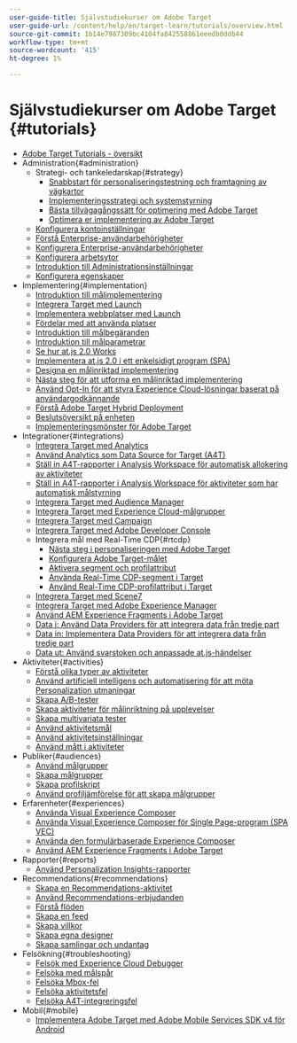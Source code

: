 ```yaml
---
user-guide-title: Självstudiekurser om Adobe Target
user-guide-url: /content/help/en/target-learn/tutorials/overview.html
source-git-commit: 1b14e7987309bc4104fa842558861eeedb0ddb44
workflow-type: tm+mt
source-wordcount: '415'
ht-degree: 1%

---
```



# Självstudiekurser om Adobe Target {#tutorials}

+ [Adobe Target Tutorials - översikt](../overview.md)
+ Administration{#administration}
   + Strategi- och tankeledarskap{#strategy}
      + [Snabbstart för personaliseringstestning och framtagning av vägkartor](../strategy/create-personalization-roadmap-testing-plan.md)
      + [Implementeringsstrategi och systemstyrning](../dev101/1-1-implementation-strategy-sys-governance.md)
      + [Bästa tillvägagångssätt för optimering med Adobe Target](../strategy/target-best-practices-for-optimization.md)
      + [Optimera er implementering av Adobe Target](../strategy/optimize-your-target-implementation.md)
   + [Konfigurera kontoinställningar](../administration/set-up-account-preferences.md)
   + [Förstå Enterprise-användarbehörigheter](../administration/understanding-enterprise-user-permissions.md)
   + [Konfigurera Enterprise-användarbehörigheter](../dev101/1-2-configure-ent-user-permissions.md)
   + [Konfigurera arbetsytor](../administration/set-up-workspaces.md)
   + [Introduktion till Administrationsinställningar](../dev101/1-3-intro-to-admin-setup.md)
   + [Konfigurera egenskaper](../administration/set-up-properties.md)
+ Implementering{#implementation}
   + [Introduktion till målimplementering](../dev101/2-1-intro-to-target-implementation.md)
   + [Integrera Target med Launch](../dev101/3-1-target-launch.md)
   + [Implementera webbplatser med Launch](https://experienceleague.adobe.com/docs/launch-learn/implementing-in-websites-with-launch/index.html?lang=sv-SE)
   + [Fördelar med att använda platser](../dev101/2-2-benefits-of-locations.md)
   + [Introduktion till målbegäranden](../dev101/2-3-intro-to-target-requests.md)
   + [Introduktion till målparametrar](../dev101/2-4-intro-to-target-params.md)
   + [Se hur at.js 2.0 Works](../implementation/understanding-how-atjs-20-works.md)
   + [Implementera at.js 2.0 i ett enkelsidigt program (SPA)](../implementation/implement-atjs-20-in-a-single-page-application.md)
   + [Designa en målinriktad implementering](../dev101/2-5-design-target-implementation.md)
   + [Nästa steg för att utforma en målinriktad implementering](../dev101/2-6-next-steps-design-target-implementation.md)
   + [Använd Opt-In för att styra Experience Cloud-lösningar baserat på användargodkännande](https://experienceleague.adobe.com/docs/id-service/using/implementation/opt-in-service/use-opt-in-to-control-experience-cloud-activities-based-on-user-consent.html?lang=sv-SE)
   + [Förstå Adobe Target Hybrid Deployment](../implementation/hybrid-deployment.md)
   + [Beslutsöversikt på enheten](../implementation/on-device-decisioning-overview.md)
   + [Implementeringsmönster för Adobe Target](../implementation/implementation-patterns-for-adobe-target.md)
+ Integrationer{#integrations}
   + [Integrera Target med Analytics](../dev101/3-2-target-analytics.md)
   + [Använd Analytics som Data Source for Target (A4T)](../integrations/use-analytics-as-a-data-source-a4t.md)
   + [Ställ in A4T-rapporter i Analysis Workspace för automatisk allokering av aktiviteter](../integrations/set-up-a4t-reports-in-analysis-workspace-for-auto-allocate-activities.md)
   + [Ställ in A4T-rapporter i Analysis Workspace för aktiviteter som har automatisk målstyrning](../integrations/set-up-a4t-reports-in-analysis-workspace-for-auto-target-activities.md)
   + [Integrera Target med Audience Manager](../dev101/3-3-target-dmp.md)
   + [Integrera Target med Experience Cloud-målgrupper](../dev101/3-4-target-exc-audiences.md)
   + [Integrera Target med Campaign](../dev101/3-6-target-campaign.md)
   + [Integrera Target med Adobe Developer Console](../dev101/3-7-target-io.md)
   + Integrera mål med Real-Time CDP{#rtcdp}
      + [Nästa steg i personaliseringen med Adobe Target](../integrations/rtcdp/next-hit-personalization.md)
      + [Konfigurera Adobe Target-målet](../integrations/rtcdp/configure-the-target-destination.md)
      + [Aktivera segment och profilattribut](../integrations/rtcdp/activate-segments-and-profile-attributes.md)
      + [Använda Real-Time CDP-segment i Target](../integrations/rtcdp/use-rtcdp-segments-in-target.md)
      + [Använd Real-Time CDP-profilattribut i Target](../integrations/rtcdp/use-rtcdp-profile-attributes-in-target.md)
   + [Integrera Target med Scene7](../dev101/3-8-target-scene7.md)
   + [Integrera Target med Adobe Experience Manager](../dev101/3-5-target-aem.md)
   + [Använd AEM Experience Fragments i Adobe Target](https://helpx.adobe.com/experience-manager/kt/sites/using/experience-fragment-target-offer-feature-video-use.html)
   + [Data i: Använd Data Providers för att integrera data från tredje part](../integrations/use-data-providers-to-integrate-third-party-data.md)
   + [Data in: Implementera Data Providers för att integrera data från tredje part](../integrations/implement-data-providers-to-integrate-third-party-data.md)
   + [Data ut: Använd svarstoken och anpassade at.js-händelser](../integrations/use-response-tokens-and-atjs-custom-events.md)
+ Aktiviteter{#activities}
   + [Förstå olika typer av aktiviteter](../activities/understanding-the-types-of-activities.md)
   + [Använd artificiell intelligens och automatisering för att möta Personalization utmaningar](../activities/use-the-artificial-intelligence-and-automation-capabilities-to-meet-the-challenges-of-personalization.md)
   + [Skapa A/B-tester](../activities/create-ab-tests.md)
   + [Skapa aktiviteter för målinriktning på upplevelser](../activities/create-experience-targeting-activities.md)
   + [Skapa multivariata tester](../activities/create-multivariate-tests.md)
   + [Använd aktivitetsmål](../activities/use-activity-targeting.md)
   + [Använd aktivitetsinställningar](../activities/use-activity-settings.md)
   + [Använd mått i aktiviteter](../activities/use-metrics-in-activities.md)
+ Publiker{#audiences}
   + [Använd målgrupper](../audiences/use-audiences.md)
   + [Skapa målgrupper](../audiences/create-audiences.md)
   + [Skapa profilskript](../audiences/create-profile-scripts.md)
   + [Använd profiljämförelse för att skapa målgrupper](../audiences/use-profile-comparison-to-build-audiences.md)
+ Erfarenheter{#experiences}
   + [Använda Visual Experience Composer](../experiences/use-the-visual-experience-composer.md)
   + [Använda Visual Experience Composer för Single Page-program (SPA VEC)](../experiences/use-the-visual-experience-composer-for-single-page-applications.md)
   + [Använda den formulärbaserade Experience Composer](../experiences/use-the-form-based-experience-composer.md)
   + [Använd AEM Experience Fragments i Adobe Target](https://helpx.adobe.com/experience-manager/kt/sites/using/experience-fragment-target-offer-feature-video-use.html)
+ Rapporter{#reports}
   + [Använd Personalization Insights-rapporter](../reports/use-the-personalization-insights-reports.md)
+ Recommendations{#recommendations}
   + [Skapa en Recommendations-aktivitet](../recommendations/create-a-recommendations-activity.md)
   + [Använd Recommendations-erbjudanden](../recommendations/use-recommendations-offers.md)
   + [Förstå flöden](../recommendations/understanding-feeds.md)
   + [Skapa en feed](../recommendations/create-a-feed.md)
   + [Skapa villkor](../recommendations/create-criteria.md)
   + [Skapa egna designer](../recommendations/create-custom-designs.md)
   + [Skapa samlingar och undantag](../recommendations/create-collections-and-exclusions.md)
+ Felsökning{#troubleshooting}
   + [Felsök med Experience Cloud Debugger](../troubleshooting/troubleshoot-with-the-experience-cloud-debugger.md)
   + [Felsöka med målspår](../troubleshooting/troubleshoot-with-target-traces.md)
   + [Felsöka Mbox-fel](../dev101/4-1-troubleshoot-mbox-errors.md)
   + [Felsöka aktivitetsfel](../dev101/4-2-troubleshoot-activity-errors.md)
   + [Felsöka A4T-integreringsfel](../dev101/4-3-troubleshoot-integration-errors.md)
+ Mobil{#mobile}
   + [Implementera Adobe Target med Adobe Mobile Services SDK v4 för Android](../mobile-v4/overview.md)
